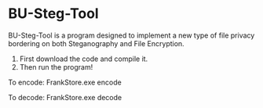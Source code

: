 # BU-Steg-Tool
BU-Steg-Tool is a program designed to implement a new type of file privacy bordering on both Steganography and File Encryption.

1. First download the code and compile it.
2. Then run the program!

To encode: FrankStore.exe encode <coverImage> <fileToEncode> <outputFile>

To decode: FrankStore.exe decode <coverImage> <fileToDecode> <outputFile>
